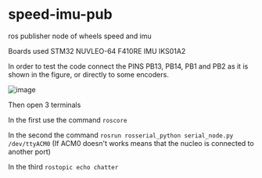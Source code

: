 # speed-imu-pub
ros publisher node of wheels speed and imu 

Boards used STM32 NUVLEO-64 F410RE      IMU IKS01A2

In order to test the code connect the PINS PB13, PB14, PB1 and PB2 as it is shown in the figure, or directly to some encoders.

![image](https://user-images.githubusercontent.com/115342258/224169768-62fede09-32b7-47fc-b086-630190e35790.png)

Then open 3 terminals

In the first use the command ```roscore```

In the second the command ```rosrun rosserial_python serial_node.py /dev/ttyACM0``` (If ACM0 doesn't works means that the nucleo is connected to another port)

In the third ```rostopic echo chatter```
